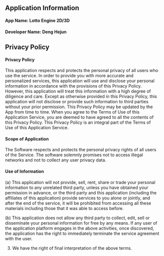 ## Application Information
#### App Name: Lotto Engine 2D/3D
#### Developer Name: Deng Hejun

## Privacy Policy
#### Privacy Policy

This application respects and protects the personal privacy of all users who use the service. In order to provide you with more accurate and personalized services, this application will use and disclose your personal information in accordance with the provisions of this Privacy Policy. However, this application will treat this information with a high degree of diligence and care. Except as otherwise provided in this Privacy Policy, this application will not disclose or provide such information to third parties without your prior permission. This Privacy Policy may be updated by the App from time to time. When you agree to the Terms of Use of this Application Service, you are deemed to have agreed to all the contents of this Privacy Policy. This Privacy Policy is an integral part of the Terms of Use of this Application Service.

#### Scope of Application

The Software respects and protects the personal privacy rights of all users of the Service. The software solemnly promises not to access illegal networks and not to collect any user privacy data.

#### Use of Information

(a) This application will not provide, sell, rent, share or trade your personal information to any unrelated third party, unless you have obtained your permission in advance, or the third party and this application (including the affiliates of this application) provide services to you alone or jointly, and after the end of the service, it will be prohibited from accessing all these materials including those that it was able to access before.

(b) This application does not allow any third party to collect, edit, sell or disseminate your personal information for free by any means. If any user of the application platform engages in the above activities, once discovered, the application has the right to immediately terminate the service agreement with the user.

3. We have the right of final interpretation of the above terms.

